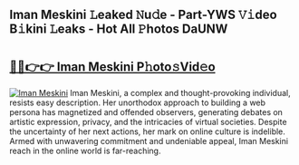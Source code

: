 ## Iman Meskini 𝙻eaked 𝙽u𝚍e - Part-YWS 𝚅𝚒deo B𝚒kini 𝙻eaks - Hot All 𝙿hotos DaUNW

# <h2><a href="http://ld0gzf1.urlbe.top/?page=Iman+Meskini">🔗🔗👉👉 Iman Meskini P𝚑oto𝚜Vid𝚎o</a></h2>

[![Iman Meskini](https://i.imgur.com/eBuTRDB.gif)](http://ld0gzf1.urlbe.top/?page=Iman+Meskini)
Iman Meskini, a complex and thought-provoking individual, resists easy description. Her unorthodox approach to building a web persona has magnetized and offended observers, generating debates on artistic expression, privacy, and the intricacies of virtual societies. Despite the uncertainty of her next actions, her mark on online culture is indelible. Armed with unwavering commitment and undeniable appeal, Iman Meskini reach in the online world is far-reaching.
